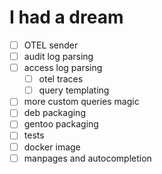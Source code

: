 # I had a dream

- [ ] OTEL sender
- [ ] audit log parsing
- [ ] access log parsing
    * [ ] otel traces
    * [ ] query templating
- [ ] more custom queries magic
- [ ] deb packaging
- [ ] gentoo packaging
- [ ] tests
- [ ] docker image
- [ ] manpages and autocompletion
